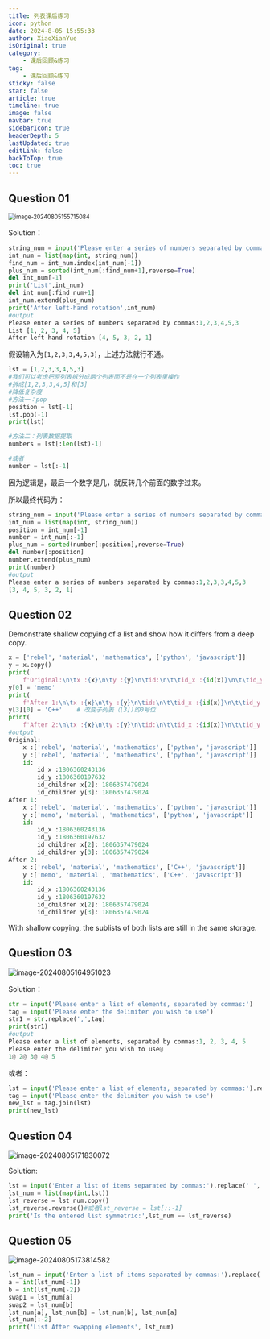 ```yaml
---
title: 列表课后练习
icon: python
date: 2024-8-05 15:55:33
author: XiaoXianYue
isOriginal: true
category: 
    - 课后回顾&练习
tag:
    - 课后回顾&练习
sticky: false
star: false
article: true
timeline: true
image: false
navbar: true
sidebarIcon: true
headerDepth: 5
lastUpdated: true
editLink: false
backToTop: true
toc: true
---
```


## Question 01

<img src="./List_Homework.assets/image-20240805155715084.png" alt="image-20240805155715084" style="zoom: 80%;" />

Solution：

```python
string_num = input('Please enter a series of numbers separated by commas:').replace(' ','').split(',')
int_num = list(map(int, string_num))
find_num = int_num.index(int_num[-1])
plus_num = sorted(int_num[:find_num+1],reverse=True)
del int_num[-1]
print('List',int_num)
del int_num[:find_num+1]
int_num.extend(plus_num)
print('After left-hand rotation',int_num)
#output
Please enter a series of numbers separated by commas:1,2,3,4,5,3
List [1, 2, 3, 4, 5]
After left-hand rotation [4, 5, 3, 2, 1]
```

假设输入为`[1,2,3,3,4,5,3]`，上述方法就行不通。

```python
lst = [1,2,3,3,4,5,3]
#我们可以考虑把原列表拆分成两个列表而不是在一个列表里操作
#拆成[1,2,3,3,4,5]和[3]
#降低复杂度
#方法一：pop
position = lst[-1]
lst.pop(-1)
print(lst)

#方法二：列表数据提取
numbers = lst[:len(lst)-1]

#或者
number = lst[:-1]

```

因为逻辑是，最后一个数字是几，就反转几个前面的数字过来。

所以最终代码为：

```python
string_num = input('Please enter a series of numbers separated by commas:').replace(' ','').split(',')
int_num = list(map(int, string_num))
position = int_num[-1]
number = int_num[:-1]
plus_num = sorted(number[:position],reverse=True)
del number[:position]
number.extend(plus_num)
print(number)
#output
Please enter a series of numbers separated by commas:1,2,3,3,4,5,3
[3, 4, 5, 3, 2, 1]
```



## Question 02

Demonstrate shallow copying of a list and show how it differs from a deep copy.

```python
x = ['rebel', 'material', 'mathematics', ['python', 'javascript']]
y = x.copy()
print(
    f'Original:\n\tx :{x}\n\ty :{y}\n\tid:\n\t\tid_x :{id(x)}\n\t\tid_y :{id(y)}\n\t\tid_children x[2]: {id(x[2])}\n\t\tid_children y[3]: {id(y[2])}')  # id 用来获取变量的物理地址
y[0] = 'memo'
print(
    f'After 1:\n\tx :{x}\n\ty :{y}\n\tid:\n\t\tid_x :{id(x)}\n\t\tid_y :{id(y)}\n\t\tid_children x[2]: {id(x[2])}\n\t\tid_children y[3]: {id(y[2])}')
y[3][0] = 'C++'    # 改变子列表（[3])的0号位
print(
    f'After 2:\n\tx :{x}\n\ty :{y}\n\tid:\n\t\tid_x :{id(x)}\n\t\tid_y :{id(y)}\n\t\tid_children x[2]: {id(x[2])}\n\t\tid_children y[3]: {id(y[2])}')
#output
Original:
	x :['rebel', 'material', 'mathematics', ['python', 'javascript']]
	y :['rebel', 'material', 'mathematics', ['python', 'javascript']]
	id:
		id_x :1806360243136
		id_y :1806360197632
		id_children x[2]: 1806357479024
		id_children y[3]: 1806357479024
After 1:
	x :['rebel', 'material', 'mathematics', ['python', 'javascript']]
	y :['memo', 'material', 'mathematics', ['python', 'javascript']]
	id:
		id_x :1806360243136
		id_y :1806360197632
		id_children x[2]: 1806357479024
		id_children y[3]: 1806357479024
After 2:
	x :['rebel', 'material', 'mathematics', ['C++', 'javascript']]
	y :['memo', 'material', 'mathematics', ['C++', 'javascript']]
	id:
		id_x :1806360243136
		id_y :1806360197632
		id_children x[2]: 1806357479024
		id_children y[3]: 1806357479024
```

With shallow copying, the sublists of both lists are still in the same storage.



## Question 03

![image-20240805164951023](./List_Homework.assets/image-20240805164951023.png)

Solution：

```python
str = input('Please enter a list of elements, separated by commas:')
tag = input('Please enter the delimiter you wish to use')
str1 = str.replace(',',tag)
print(str1)
#output
Please enter a list of elements, separated by commas:1, 2, 3, 4, 5
Please enter the delimiter you wish to use@
1@ 2@ 3@ 4@ 5
```

 或者：

```python
lst = input('Please enter a list of elements, separated by commas:').replace(' ','').split(',')
tag = input('Please enter the delimiter you wish to use')
new_lst = tag.join(lst)
print(new_lst)
```



## Question 04

![image-20240805171830072](./List_Homework.assets/image-20240805171830072.png)

Solution:

```python
lst = input('Enter a list of items separated by commas:').replace(' ','').split(',')
lst_num = list(map(int,lst))
lst_reverse = lst_num.copy()
lst_reverse.reverse()#或者lst_reverse = lst[::-1]
print('Is the entered list symmetric:',lst_num == lst_reverse)
```



## Question 05

![image-20240805173814582](./List_Homework.assets/image-20240805173814582.png)

```python
lst_num = input('Enter a list of items separated by commas:').replace(' ', '').split(',')
a = int(lst_num[-1])
b = int(lst_num[-2])
swap1 = lst_num[a]
swap2 = lst_num[b]
lst_num[a], lst_num[b] = lst_num[b], lst_num[a]
lst_num[:-2]
print('List After swapping elements', lst_num)
```







